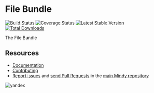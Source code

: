 # File Bundle

[![Build Status](https://travis-ci.org/MindyPHP/FileBundle.svg?branch=master)](https://travis-ci.org/MindyPHP/FileBundle)
[![Coverage Status](https://img.shields.io/coveralls/MindyPHP/FileBundle.svg)](https://coveralls.io/r/MindyPHP/FileBundle)
[![Latest Stable Version](https://poser.pugx.org/mindy/file-bundle/v/stable.svg)](https://packagist.org/packages/mindy/file-bundle)
[![Total Downloads](https://poser.pugx.org/mindy/file-bundle/downloads.svg)](https://packagist.org/packages/mindy/file-bundle)

The File Bundle

Resources
---------

  * [Documentation](https://mindy-cms.com/doc/current/bundles/file/index.html)
  * [Contributing](https://mindy-cms.com/doc/current/contributing/index.html)
  * [Report issues](https://github.com/MindyPHP/mindy/issues) and
    [send Pull Requests](https://github.com/MindyPHP/mindy/pulls)
    in the [main Mindy repository](https://github.com/MindyPHP/mindy)

![yandex](https://mc.yandex.ru/watch/43423684 "yandex")